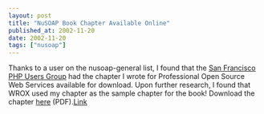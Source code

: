 ```yaml
---
layout: post
title: "NuSOAP Book Chapter Available Online"
published_at: 2002-11-20
date: 2002-11-20
tags: ["nusoap"]
---
```


Thanks to a user on the nusoap-general list, I found that the [San Francisco PHP Users Group](http://www.phpgroup.org) had the chapter I wrote for Professional Open Source Web Services available for download. Upon further research, I found that WROX used my chapter as the sample chapter for the book! Download the chapter [here](/download.php?url=/nusoap/downloads/7469_Chap08.pdf) (PDF).[Link](http://www.wrox.com/books/sample-chapters/SampleChapter_1861007469.pdf)  